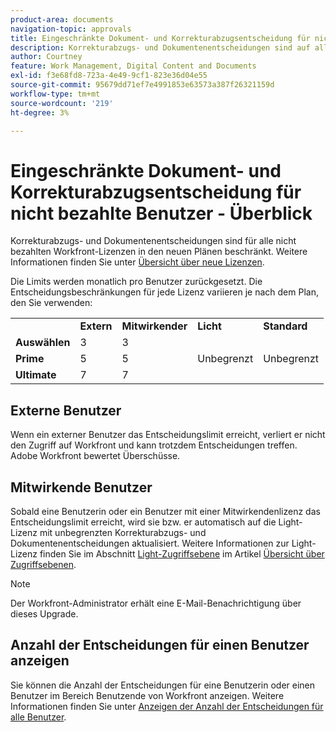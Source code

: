 ```yaml
---
product-area: documents
navigation-topic: approvals
title: Eingeschränkte Dokument- und Korrekturabzugsentscheidung für nicht bezahlte Benutzer - Überblick 
description: Korrekturabzugs- und Dokumentenentscheidungen sind auf alle nicht gebührenpflichtigen Workfront-Lizenzen beschränkt. Die Limits werden monatlich pro Benutzer zurückgesetzt.
author: Courtney
feature: Work Management, Digital Content and Documents
exl-id: f3e68fd8-723a-4e49-9cf1-823e36d04e55
source-git-commit: 95679dd71ef7e4991853e63573a387f26321159d
workflow-type: tm+mt
source-wordcount: '219'
ht-degree: 3%

---
```


# Eingeschränkte Dokument- und Korrekturabzugsentscheidung für nicht bezahlte Benutzer - Überblick

Korrekturabzugs- und Dokumentenentscheidungen sind für alle nicht bezahlten Workfront-Lizenzen in den neuen Plänen beschränkt. Weitere Informationen finden Sie unter [Übersicht über neue Lizenzen](/help/quicksilver/administration-and-setup/add-users/how-access-levels-work/licenses-overview.md).

Die Limits werden monatlich pro Benutzer zurückgesetzt. Die Entscheidungsbeschränkungen für jede Lizenz variieren je nach dem Plan, den Sie verwenden:

<table>
  <tr>
   <td> 
   </td>
   <td><strong>Extern</strong> 
   </td>
   <td><strong>Mitwirkender</strong> 
   </td>
   <td><strong>Licht</strong> 
   </td>
   <td><strong>Standard</strong> 
   </td>
  </tr>
  <tr>
   <td><strong>Auswählen</strong> 
   </td>
   <td>3 
   </td>
   <td>3 
   </td>
   <td rowspan="3" >Unbegrenzt 
   </td>
   <td rowspan="3" >Unbegrenzt 
   </td>
  </tr>
  <tr>
   <td><strong>Prime</strong> 
   </td>
   <td>5 
   </td>
   <td>5 
   </td>
  </tr>
  <tr>
   <td><strong>Ultimate</strong> 
   </td>
   <td>7 
   </td>
   <td>7 
   </td>
  </tr>
</table>

## Externe Benutzer

Wenn ein externer Benutzer das Entscheidungslimit erreicht, verliert er nicht den Zugriff auf Workfront und kann trotzdem Entscheidungen treffen. Adobe Workfront bewertet Überschüsse.

## Mitwirkende Benutzer

Sobald eine Benutzerin oder ein Benutzer mit einer Mitwirkendenlizenz das Entscheidungslimit erreicht, wird sie bzw. er automatisch auf die Light-Lizenz mit unbegrenzten Korrekturabzugs- und Dokumentenentscheidungen aktualisiert. Weitere Informationen zur Light-Lizenz finden Sie im Abschnitt [Light-Zugriffsebene](/help/quicksilver/administration-and-setup/add-users/how-access-levels-work/access-level-overview.md) im Artikel [Übersicht über Zugriffsebenen](/help/quicksilver/administration-and-setup/add-users/how-access-levels-work/access-level-overview.md).

>[!NOTE]
>
>Der Workfront-Administrator erhält eine E-Mail-Benachrichtigung über dieses Upgrade.


## Anzahl der Entscheidungen für einen Benutzer anzeigen

Sie können die Anzahl der Entscheidungen für eine Benutzerin oder einen Benutzer im Bereich Benutzende von Workfront anzeigen. Weitere Informationen finden Sie unter [Anzeigen der Anzahl der Entscheidungen für alle Benutzer](/help/quicksilver/review-and-approve-work/tips-tricks-troubleshooting-approvals/view-number-of-decisions-for-users.md).
